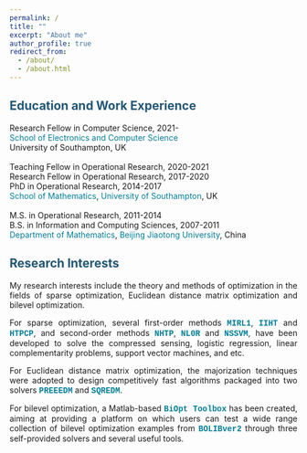 ```yaml
---
permalink: /
title: ""
excerpt: "About me"
author_profile: true
redirect_from: 
  - /about/
  - /about.html
---
```


<style>
a:link {
  text-decoration: none;
}

a:visited {
  text-decoration: none;
}

a:hover {
  text-decoration: underline;
}

a:active {
  text-decoration: underline;
}
</style>


<span style="color:#225675">Education and Work Experience</span>
---
Research Fellow in Computer Science, 2021- <br>
<a style="text-decoration:none; color:#007D98" href='https://www.ecs.soton.ac.uk/' target="_blank">School of Electronics and Computer Science</a><br>
University of Southampton, UK  <br>
<br>
Teaching Fellow in Operational Research, 2020-2021 <br>
Research Fellow in Operational Research, 2017-2020<br>
PhD in  Operational Research, 2014-2017 <br>
<a style="text-decoration:none; color:#007D98" href='https://www.southampton.ac.uk/maths' target="_blank">School of Mathematics</a>, <a style="text-decoration:none; color:#007D98" href='https://www.southampton.ac.uk/' target="_blank">University of Southampton</a>, UK <br>
<br>
M.S. in Operational Research, 2011-2014 <br>
B.S. in Information and Computing Sciences, 2007-2011 <br>
<a style="text-decoration:none; color:#007D98" href='http://en.sci.njtu.edu.cn/Department/DepartmentofMathematics/index.htm' target="_blank">Department of Mathematics</a>, <a style="text-decoration:none; color:#007D98" href='http://en.njtu.edu.cn/' target="_blank">Beijing Jiaotong University</a>, China 

<span style="color:#225675">Research Interests</span>
---

<p><div style="text-align:justify;"> 
My research interests include the theory and methods of optimization in the fields of sparse optimization,  Euclidean distance matrix optimization and bilevel
  optimization. </div></p> 
  
<p><div style="text-align:justify"> 
 For sparse  optimization, several first-order methods <a style="font-weight: bold; font-family:'Courier New'; text-decoration:none; color:#007D98" href="https://github.com/ShenglongZhou/MIRL1" target="_blank">MIRL1</a>, <a style="font-weight: bold; font-family:'Courier New'; text-decoration:none; color:#007D98" href="https://github.com/ShenglongZhou/IIHT" target="_blank">IIHT</a> and <a style="font-weight: bold; font-family:'Courier New'; text-decoration:none; color:#007D98" href="https://github.com/ShenglongZhou/HTPCP" target="_blank">HTPCP</a>, and second-order methods  <a style="font-weight: bold; font-family:'Courier New'; text-decoration:none; color:#007D98" href="https://github.com/ShenglongZhou/NHTPver2" target="_blank">NHTP</a>, <a style="font-weight: bold; font-family:'Courier New'; text-decoration:none; color:#007D98" href="https://github.com/ShenglongZhou/NHTPver2" target="_blank">NL0R</a> and <a style="font-weight: bold; font-family:'Courier New'; text-decoration:none; color:#007D98" href="https://github.com/ShenglongZhou/NHTPver2" target="_blank">NSSVM</a>, have been developed to solve the compressed sensing, logistic regression, linear complementarity problems, support vector machines, and etc.  
</div></p>

<p><div style="text-align:justify">
 For Euclidean distance matrix optimization, the majorization techniques were adopted to design competitively fast algorithms packaged into two solvers <a style="font-weight: bold; font-family:'Courier New'; text-decoration:none; color:#007D98" href="https://github.com/ShenglongZhou/PREEEDM" target="_blank">PREEEDM</a> and <a style="font-weight: bold; font-family:'Courier New'; text-decoration:none; color:#007D98" href="https://github.com/ShenglongZhou/SQREDM" target="_blank">SQREDM</a>. 
</div></p>

 <p><div style="text-align:justify">
 For bilevel optimization, a Matlab-based <a style="font-weight: bold; font-family:'Courier New'; text-decoration:none;  color:#007D98" href="https://biopt.github.io/" target="_blank">BiOpt Toolbox</a> has been created, aiming at providing a platform on which users can test a wide range collection of bilevel optimization examples from <a style="font-weight: bold; font-family:'Courier New'; text-decoration:none;  color:#007D98" href="https://biopt.github.io/" target="_blank">BOLIBver2</a> through three self-provided solvers and several useful tools. 
</div></p>
